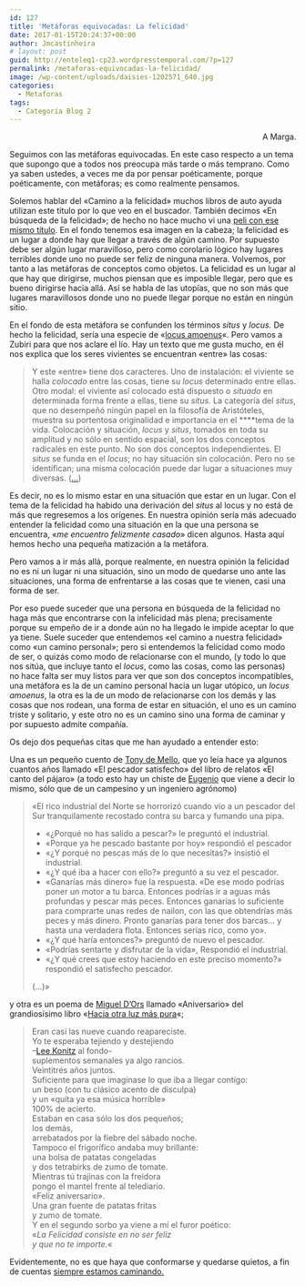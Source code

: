 ```yaml
---
id: 127
title: 'Metáforas equivocadas: La felicidad'
date: 2017-01-15T20:24:37+00:00
author: Jmcastinheira
# layout: post
guid: http://enteleq1-cp23.wordpresstemporal.com/?p=127
permalink: /metaforas-equivocadas-la-felicidad/
image: /wp-content/uploads/daisies-1202571_640.jpg
categories:
  - Metaforas
tags:
  - Categoría Blog 2
---
```

<p style="text-align: right;">
  A Marga.
</p>

Seguimos con las metáforas equivocadas. En este caso respecto a un tema que supongo que a todos nos preocupa más tarde o más temprano. Como ya saben ustedes, a veces me da por pensar poéticamente, porque poéticamente, con metáforas; es como realmente pensamos.

Solemos hablar del «Camino a la felicidad» muchos libros de auto ayuda utilizan este título por lo que veo en el buscador. También decimos «En búsqueda de la felicidad»; de hecho no hace mucho vi una [peli con ese mismo título](http://www.nosotras.com/actualidad/en-busca-felicidad-will-smith-hijo-misma-pelicula-24569/). En el fondo tenemos esa imagen en la cabeza; la felicidad es un lugar a donde hay que llegar a través de algún camino. Por supuesto debe ser algún lugar maravilloso, pero como corolario lógico hay lugares terribles donde uno no puede ser feliz de ninguna manera. Volvemos, por tanto a las metáforas de conceptos como objetos. La felicidad es un lugar al que hay que dirigirse, muchos piensan que es imposible llegar, pero que es bueno dirigirse hacia allá. Así se habla de las utopías, que no son más que lugares maravillosos donde uno no puede llegar porque no están en ningún sitio.

En el fondo de esta metáfora se confunden los términos _situs_ y _locus._ De hecho la felicidad, sería una especie de «[locus amoenus](http://es.wikipedia.org/wiki/Locus_amoenus)«. Pero vamos a Zubiri para que nos aclare el lío. Hay un texto que me gusta mucho, en él nos explica que los seres vivientes se encuentran «entre» las cosas:

> Y este «entre» tiene dos caracteres. Uno de instalación: el viviente se halla _colocado_ entre las cosas, tiene su _locus_ determinado entre ellas. Otro modal: el viviente así colocado está dispuesto o _situado_ en determinada forma frente a ellas, tiene su _situs._ La categoría del _situs_, que no desempeñó ningún papel en la filosofía de Aristóteles, muestra su portentosa originalidad e importancia en el ****tema de la vida. Colocación y situación, _locus_ y _situs_, tomados en toda su amplitud y no sólo en sentido espacial, son los dos conceptos radicales en este punto. No son dos conceptos independientes. El _situs_ se funda en el _locus_; no hay situación sin colocación. Pero no se identifican; una misma colocación puede dar lugar a situaciones muy diversas. ([&#8230;](http://www.zubiri.org/works/spanishworks/hombrerealidadpersonal.htm))

Es decir, no es lo mismo estar en una situación que estar en un lugar. Con el tema de la felicidad ha habido una derivación del _situs_ al locus y no está de más que regresemos a los orígenes. En nuestra opinión sería más adecuado entender la felicidad como una situación en la que una persona se encuentra, «_me encuentro felizmente casado_» dicen algunos. Hasta aquí hemos hecho una pequeña matización a la metáfora.

Pero vamos a ir más allá, porque realmente, en nuestra opinión la felicidad no es ni un lugar ni una situación, sino un modo de quedarse uno ante las situaciones, una forma de enfrentarse a las cosas que te vienen, casi una forma de ser.

Por eso puede suceder que una persona en búsqueda de la felicidad no haga más que encontrarse con la infelicidad más plena; precisamente porque su empeño de ir a donde aún no ha llegado le impide aceptar lo que ya tiene. Suele suceder que entendemos «el camino a nuestra felicidad» como «un camino personal»; pero si entendemos la felicidad como modo de ser, o quizás como modo de relacionarse con el mundo, (y todo lo que nos sitúa, que incluye tanto el _locus_, como las cosas, como las personas) no hace falta ser muy listos para ver que son dos conceptos incompatibles, una metáfora es la de un camino personal hacia un lugar utópico, un _locus amoenus_, la otra es la de un modo de relacionarse con los demás y las cosas que nos rodean, una forma de estar en situación, el uno es un camino triste y solitario, y este otro no es un camino sino una forma de caminar y por supuesto admite compañía.

Os dejo dos pequeñas citas que me han ayudado a entender esto:

Una es un pequeño cuento de [Tony de Mello](http://es.wikipedia.org/wiki/Anthony_de_Mello), que yo leía hace ya algunos cuantos años llamado «El pescador satisfecho» del libro de relatos «El canto del pájaro» (a todo esto hay un chiste de [Eugenio](http://es.wikipedia.org/wiki/Eugenio_%28humorista%29) que viene a decir lo mismo, sólo que de un campesino y un ingeniero agrónomo)

> «El rico industrial del Norte se horrorizó cuando vio a un pescador del Sur tranquilamente recostado contra su barca y fumando una pipa.
> 
>   * «¿Porqué no has salido a pescar?» le preguntó el industrial.
>   * «Porque ya he pescado bastante por hoy» respondió el pescador
>   * «¿Y porqué no pescas más de lo que necesitas?» insistió el industrial.
>   * «¿Y qué iba a hacer con ello?» preguntó a su vez el pescador.
>   * «Ganarías más dinero» fue la respuesta. «De ese modo podrías poner un motor a tu barca. Entonces podrías ir a aguas más profundas y pescar más peces. Entonces ganarías lo suficiente para comprarte unas redes de nailon, con las que obtendrías más peces y más dinero. Pronto ganarías para tener dos barcas&#8230; y hasta una verdadera flota. Entonces serías rico, como yo».
>   * «¿Y qué haría entonces?» preguntó de nuevo el pescador.
>   * «Podrías sentarte y disfrutar de la vida», Respondió el industrial.
>   * «¿Y qué crees que estoy haciendo en este preciso momento?» respondió el satisfecho pescador.
> 
> (&#8230;)»

y otra es un poema de <a href="http://entelequia.bligoo.com/content/view/100327/Miguel-d-Ors.html#content-top" class="broken_link" rel="nofollow">Miguel D&#8217;Ors</a> llamado «Aniversario» del grandiosísimo libro «[Hacia otra luz más pura](http://books.google.es/books?id=WCF0wnQJYrwC&lpg=PA62&ots=7gitF5B1lH&dq=%22la%20felicidad%20consiste%20en%20no%20ser%20feliz%20y%20que%20no%20te%20importe%22&pg=PA62#v=onepage&q=Aniversario&f=false)«;

> Eran casi las nueve cuando reapareciste.  
> Yo te esperaba tejiendo y destejiendo  
> &#8211;[Lee Konitz](http://es.wikipedia.org/wiki/Lee_Konitz) al fondo-  
> suplementos semanales ya algo rancios.  
> Veintitrés años juntos.  
> Suficiente para que imaginase lo que iba a llegar contigo:  
> un beso (con tu clásico acento de disculpa)  
> y un «quita ya esa música horrible»  
> 100% de acierto.  
> Estaban en casa sólo los dos pequeños;  
> los demás,  
> arrebatados por la fiebre del sábado noche.  
> Tampoco el frigorífico andaba muy brillante:  
> una bolsa de patatas congeladas  
> y dos tetrabirks de zumo de tomate.  
> Mientras tú trajinas con la freidora  
> pongo el mantel frente al telediario.  
> «Feliz aniversario».  
> Una gran fuente de patatas fritas  
> y zumo de tomate.  
> Y en el segundo sorbo ya viene a mí el furor poético:  
> «_La Felicidad consiste en no ser feliz  
> y que no te importe._«

Evidentemente, no es que haya que conformarse y quedarse quietos, a fin de cuentas <a href="http://entelequia.bligoo.com/content/view/603675/in-Itinere.html#content-top" class="broken_link" rel="nofollow">siempre estamos caminando.</a>